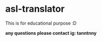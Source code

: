 # asl-translator

This is for educational purpose :D

**any questions please contact ig: tanntnny**
